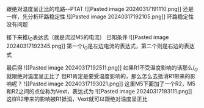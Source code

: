 跟绝对温度呈正比的电路--PTAT
![[Pasted image 20240317191110.png]]
还是一样，先分析环路稳定性
![[Pasted image 20240317192105.png]]
环路稳定性没有问题


接下来推$I_{O}$表达式（就是流过M5的电流）
已知条件
![[Pasted image 20240317192345.png]]
第一个$I_{O}$是左边电流的表达式，第二个则是右边的表达式

最后得
![[Pasted image 20240317192511.png]]
如果R1不受温度影响的话那么$I_{O}$就跟绝对温度呈正比了
但R1肯定是要受温度影响的，那么怎么去抵消R1带来的影响呢？
![[Pasted image 20240317193021.png]]
这里M5下面加了一个R2，M5和R2之间的点位称为Vext，表达式为
![[Pasted image 20240317193111.png]]
这样R2带来的影响被R1抵消，Vext就可以跟绝对温度呈正比
